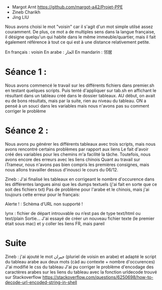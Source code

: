- Margot Arnt  https://github.com/margot-a42/Projet-PPE
- Zineb Charikh
- Jing LIU

Nous avons choisi le mot "voisin" car il s'agit d'un mot simple utilsé assez couramment. De plus, ce mot a de multiples sens dans la langue française, il désigne quelqu'un qui habite dans le même immeuble/quartier, mais il fait également référence à tout ce qui est à une distance relativement petite.

En français : voisin
En arabe : الجار
En mandarin : 邻居

# Séance 1 :
Nous avons commencé le travail sur les différents fichiers dans premier.sh en testant quelques scripts. Puis tenté d'appliquer sur tab.sh en affichant le résultant dans un tableau créé dans le dossier tableaux. AU début, on avait eu de bons résultats, mais par la suite, rien au niveau du tableau.
ON a pensé à un souci dans les variables mais nous n'avons pas su comment corriger le problème

# Séance 2 :
Nous avons pu générer les différents tableaux avec trois scripts, mais nous avons rencontré certains problèmes par rapport aux liens
Le fait d'avoir créé des variables pour les chemins m'a facilité la tâche.
Toutefois, nous avons encore des erreurs avec les liens chinois
Quant au travail sur iTrameur, nous n'avons pas bien compris les premières consignes, mais nous allons travailler dessus d'inousci le cours du 06/12.

Zineb :
J'ai finalisé les tableaux en corrigeant le nombre d'occurence dans les différentes langues ainsi que les dumps textuels (j'ai fait en sorte que ce soit des fichierx txt)
Pas de problème pour l'arabe et le chinois, mais j'ai toujours cette erreur pour le français:

Alerte ! : Schèma d’URL non supporté !

lynx : fichier de départ introuvable ou n’est pas de type text/html ou text/plain
      Sortie…
J'ai essayé de créer un nouveau fichier texte (le premier était sous mac) et y coller les liens FR, mais pareil

# Suite

Zineb :
j'ai ajouté le mot جيران (pluriel de voisin en arabe) et adapté le script du tableau arabe aux deux mots (càd au contexte + nombre d'occurences)
J'ai modifié le css du tableau
J'ai pu corriger le problème d'encodage des caractères arabes sur les liens du tableau avec la fonction urldecode trouvé sur Stackoverflow https://stackoverflow.com/questions/6250698/how-to-decode-url-encoded-string-in-shell
